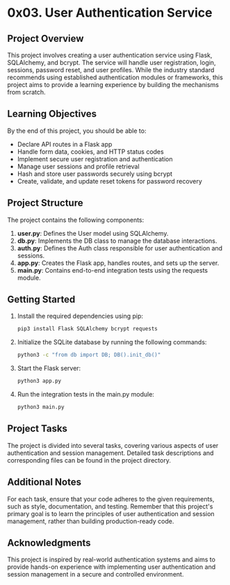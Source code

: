 # 0x03. User Authentication Service

## Project Overview

This project involves creating a user authentication service using Flask, SQLAlchemy, and bcrypt. The service will handle user registration, login, sessions, password reset, and user profiles. While the industry standard recommends using established authentication modules or frameworks, this project aims to provide a learning experience by building the mechanisms from scratch.

## Learning Objectives

By the end of this project, you should be able to:

- Declare API routes in a Flask app
- Handle form data, cookies, and HTTP status codes
- Implement secure user registration and authentication
- Manage user sessions and profile retrieval
- Hash and store user passwords securely using bcrypt
- Create, validate, and update reset tokens for password recovery

## Project Structure

The project contains the following components:

1. **user.py**: Defines the User model using SQLAlchemy.
2. **db.py**: Implements the DB class to manage the database interactions.
3. **auth.py**: Defines the Auth class responsible for user authentication and sessions.
4. **app.py**: Creates the Flask app, handles routes, and sets up the server.
5. **main.py**: Contains end-to-end integration tests using the requests module.

## Getting Started

1. Install the required dependencies using pip:
   ```bash
   pip3 install Flask SQLAlchemy bcrypt requests
   ```

2. Initialize the SQLite database by running the following commands:
    ```bash
    python3 -c "from db import DB; DB().init_db()"
    ```

3. Start the Flask server:
    ```bash
    python3 app.py
    ```

4. Run the integration tests in the main.py module:
    ```bash
    python3 main.py
    ```

## Project Tasks

The project is divided into several tasks, covering various aspects of user authentication and session management. Detailed task descriptions and corresponding files can be found in the project directory.

## Additional Notes

For each task, ensure that your code adheres to the given requirements, such as style, documentation, and testing.
Remember that this project's primary goal is to learn the principles of user authentication and session management, rather than building production-ready code.

## Acknowledgments

This project is inspired by real-world authentication systems and aims to provide hands-on experience with implementing user authentication and session management in a secure and controlled environment.
